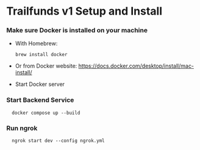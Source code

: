 # Trailfunds v1 Setup and Install

### Make sure Docker is installed on your machine

- With Homebrew:

      brew install docker

- Or from Docker website: https://docs.docker.com/desktop/install/mac-install/

- Start Docker server

### Start Backend Service

      docker compose up --build

### Run ngrok

      ngrok start dev --config ngrok.yml
